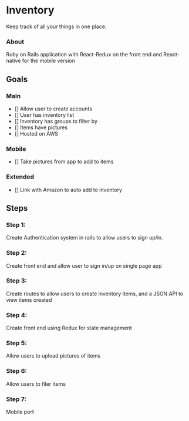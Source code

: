 # Inventory
Keep track of all your things in one place.

### About

Ruby on Rails application with React-Redux on the front end and React-native
for the mobile version

## Goals

### Main

- [] Allow user to create accounts
- [] User has inventory list
- [] Inventory has groups to filter by
- [] Items have pictures
- [] Hosted on AWS

### Mobile

- [] Take pictures from app to add to items

### Extended

- [] Link with Amazon to auto add to inventory


## Steps

### Step 1:

Create Authentication system in rails to allow users to sign up/in.

### Step 2:

Create front end and allow user to sign in/up on single page app

### Step 3:

Create routes to allow users to create inventory items, and a JSON API to
view items created

### Step 4:

Create front end using Redux for state management

### Step 5:

Allow users to upload pictures of items

### Step 6:

Allow users to filer items

### Step 7:

Mobile port
